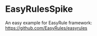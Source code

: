 # EasyRulesSpike

An easy example for EasyRule framework:
    https://github.com/EasyRules/easyrules
